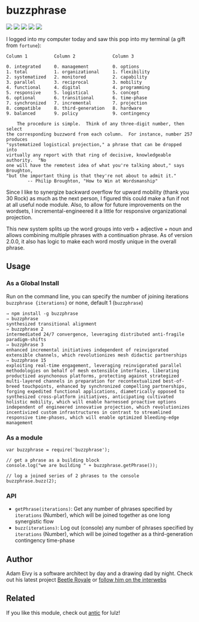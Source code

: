 # buzzphrase
[![](http://img.shields.io/npm/dm/buzzphrase.svg?style=flat)](https://www.npmjs.org/package/buzzphrase)
[![](http://img.shields.io/npm/v/buzzphrase.svg?style=flat)](https://www.npmjs.org/package/buzzphrase)
[![](http://img.shields.io/codeclimate/github/atomantic/buzzphrase.svg?style=flat)](https://codeclimate.com/github/atomantic/buzzphrase)
[![](http://img.shields.io/david/atomantic/buzzphrase.svg?style=flat)](https://www.npmjs.org/package/buzzphrase)
[![](http://img.shields.io/gratipay/antic.svg?style=flat)](https://gratipay.com/antic)

I logged into my computer today and saw this pop into my terminal (a gift from `fortune`):

```
Column 1          Column 2              Column 3

0. integrated     0. management         0. options
1. total          1. organizational     1. flexibility
2. systematized   2. monitored          2. capability
3. parallel       3. reciprocal         3. mobility
4. functional     4. digital            4. programming
5. responsive     5. logistical         5. concept
6. optional       6. transitional       6. time-phase
7. synchronized   7. incremental        7. projection
8. compatible     8. third-generation   8. hardware
9. balanced       9. policy             9. contingency

    The procedure is simple.  Think of any three-digit number, then select
the corresponding buzzword from each column.  For instance, number 257 produces
"systematized logistical projection," a phrase that can be dropped into
virtually any report with that ring of decisive, knowledgeable authority.  "No
one will have the remotest idea of what you're talking about," says Broughton,
"but the important thing is that they're not about to admit it."
        -- Philip Broughton, "How to Win at Wordsmanship"

```

Since I like to synergize backward overflow for upward mobility (thank you 30 Rock) as much as the next person, I figured this could make a fun if not at all useful node module.
Also, to allow for future improvements on the wordsets, I incremental-engineered it a little for responsive organizational projection.

This new system splits up the word groups into verb + adjective + noun and allows combining multiple phrases with a continuation phrase.
As of version 2.0.0, it also has logic to make each word mostly unique in the overall phrase.

## Usage

### As a Global Install

Run on the command line, you can specify the number of joining iterations `buzzphrase {iterations}` or none, default 1 (`buzzphrase`)
```
⇒ npm install -g buzzphrase
⇒ buzzphrase
synthesized transitional alignment
⇒ buzzphrase 2
intermediated 24/7 convergence, leveraging distributed anti-fragile paradigm-shifts
⇒ buzzphrase 3
enhanced incremental initiatives independent of reinvigorated extensible channels, which revolutionizes mesh didactic partnerships
⇒ buzzphrase 15
exploiting real-time engagement, leveraging reinvigorated parallel methodologies on behalf of mesh extensible interfaces, liberating productized asynchonous platforms, protecting against strategized multi-layered channels in preparation for recontextualized best-of-breed touchpoints, enhanced by synchronized compelling partnerships, forging expedited functional applications, diametrically opposed to synthesized cross-platform initiatives, anticipating cultivated holistic mobility, which will enable harnessed proactive options independent of engineered innovative projection, which revolutionizes incentivized custom infrastructures in contrast to streamlined responsive time-phases, which will enable optimized bleeding-edge management
```

### As a module
```
var buzzphrase = require('buzzphrase');

// get a phrase as a building block
console.log("we are building " + buzzphrase.getPhrase());

// log a joined series of 2 phrases to the console
buzzphrase.buzz(2);
```

### API

- `getPhrase(iterations)`: Get any number of phrases specified by `iterations` (Number), which will be joined together as one long synergistic flow
- `buzz(iterations)`: Log out (console) any number of phrases specified by `iterations` (Number), which will be joined together as a third-generation contingency time-phase

## Author

Adam Eivy is a software architect by day and a drawing dad by night. Check out his latest project [Beetle Royale](http://beetleroyale.com) or [follow him on the interwebs](http://adameivy.com)

## Related

If you like this module, check out [antic](https://www.npmjs.com/package/antic) for lulz!
